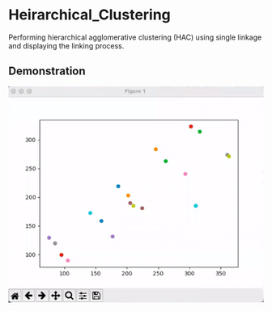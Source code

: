 # Heirarchical_Clustering
Performing hierarchical agglomerative clustering (HAC) using single linkage and displaying the linking process.

## Demonstration
![](clustering.gif)
